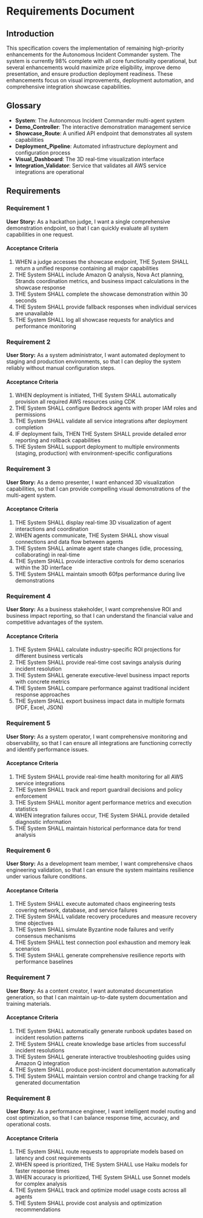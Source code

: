 # Requirements Document

## Introduction

This specification covers the implementation of remaining high-priority enhancements for the Autonomous Incident Commander system. The system is currently 98% complete with all core functionality operational, but several enhancements would maximize prize eligibility, improve demo presentation, and ensure production deployment readiness. These enhancements focus on visual improvements, deployment automation, and comprehensive integration showcase capabilities.

## Glossary

- **System**: The Autonomous Incident Commander multi-agent system
- **Demo_Controller**: The interactive demonstration management service
- **Showcase_Route**: A unified API endpoint that demonstrates all system capabilities
- **Deployment_Pipeline**: Automated infrastructure deployment and configuration process
- **Visual_Dashboard**: The 3D real-time visualization interface
- **Integration_Validator**: Service that validates all AWS service integrations are operational

## Requirements

### Requirement 1

**User Story:** As a hackathon judge, I want a single comprehensive demonstration endpoint, so that I can quickly evaluate all system capabilities in one request.

#### Acceptance Criteria

1. WHEN a judge accesses the showcase endpoint, THE System SHALL return a unified response containing all major capabilities
2. THE System SHALL include Amazon Q analysis, Nova Act planning, Strands coordination metrics, and business impact calculations in the showcase response
3. THE System SHALL complete the showcase demonstration within 30 seconds
4. THE System SHALL provide fallback responses when individual services are unavailable
5. THE System SHALL log all showcase requests for analytics and performance monitoring

### Requirement 2

**User Story:** As a system administrator, I want automated deployment to staging and production environments, so that I can deploy the system reliably without manual configuration steps.

#### Acceptance Criteria

1. WHEN deployment is initiated, THE System SHALL automatically provision all required AWS resources using CDK
2. THE System SHALL configure Bedrock agents with proper IAM roles and permissions
3. THE System SHALL validate all service integrations after deployment completion
4. IF deployment fails, THEN THE System SHALL provide detailed error reporting and rollback capabilities
5. THE System SHALL support deployment to multiple environments (staging, production) with environment-specific configurations

### Requirement 3

**User Story:** As a demo presenter, I want enhanced 3D visualization capabilities, so that I can provide compelling visual demonstrations of the multi-agent system.

#### Acceptance Criteria

1. THE System SHALL display real-time 3D visualization of agent interactions and coordination
2. WHEN agents communicate, THE System SHALL show visual connections and data flow between agents
3. THE System SHALL animate agent state changes (idle, processing, collaborating) in real-time
4. THE System SHALL provide interactive controls for demo scenarios within the 3D interface
5. THE System SHALL maintain smooth 60fps performance during live demonstrations

### Requirement 4

**User Story:** As a business stakeholder, I want comprehensive ROI and business impact reporting, so that I can understand the financial value and competitive advantages of the system.

#### Acceptance Criteria

1. THE System SHALL calculate industry-specific ROI projections for different business verticals
2. THE System SHALL provide real-time cost savings analysis during incident resolution
3. THE System SHALL generate executive-level business impact reports with concrete metrics
4. THE System SHALL compare performance against traditional incident response approaches
5. THE System SHALL export business impact data in multiple formats (PDF, Excel, JSON)

### Requirement 5

**User Story:** As a system operator, I want comprehensive monitoring and observability, so that I can ensure all integrations are functioning correctly and identify performance issues.

#### Acceptance Criteria

1. THE System SHALL provide real-time health monitoring for all AWS service integrations
2. THE System SHALL track and report guardrail decisions and policy enforcement
3. THE System SHALL monitor agent performance metrics and execution statistics
4. WHEN integration failures occur, THE System SHALL provide detailed diagnostic information
5. THE System SHALL maintain historical performance data for trend analysis

### Requirement 6

**User Story:** As a development team member, I want comprehensive chaos engineering validation, so that I can ensure the system maintains resilience under various failure conditions.

#### Acceptance Criteria

1. THE System SHALL execute automated chaos engineering tests covering network, database, and service failures
2. THE System SHALL validate recovery procedures and measure recovery time objectives
3. THE System SHALL simulate Byzantine node failures and verify consensus mechanisms
4. THE System SHALL test connection pool exhaustion and memory leak scenarios
5. THE System SHALL generate comprehensive resilience reports with performance baselines

### Requirement 7

**User Story:** As a content creator, I want automated documentation generation, so that I can maintain up-to-date system documentation and training materials.

#### Acceptance Criteria

1. THE System SHALL automatically generate runbook updates based on incident resolution patterns
2. THE System SHALL create knowledge base articles from successful incident resolutions
3. THE System SHALL generate interactive troubleshooting guides using Amazon Q integration
4. THE System SHALL produce post-incident documentation automatically
5. THE System SHALL maintain version control and change tracking for all generated documentation

### Requirement 8

**User Story:** As a performance engineer, I want intelligent model routing and cost optimization, so that I can balance response time, accuracy, and operational costs.

#### Acceptance Criteria

1. THE System SHALL route requests to appropriate models based on latency and cost requirements
2. WHEN speed is prioritized, THE System SHALL use Haiku models for faster response times
3. WHEN accuracy is prioritized, THE System SHALL use Sonnet models for complex analysis
4. THE System SHALL track and optimize model usage costs across all agents
5. THE System SHALL provide cost analysis and optimization recommendations
